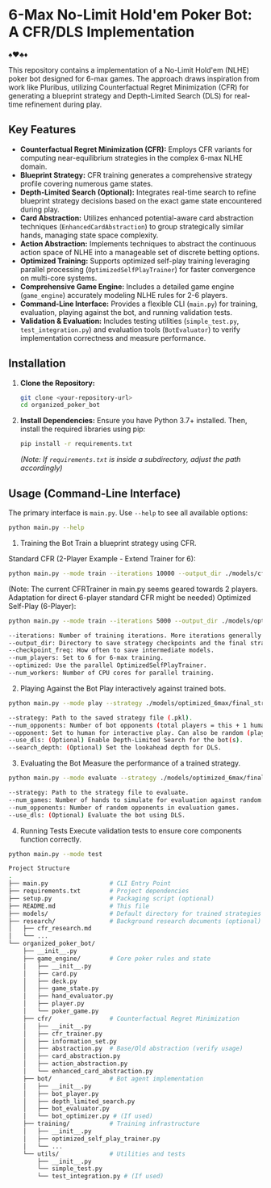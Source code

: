 # 6-Max No-Limit Hold'em Poker Bot: A CFR/DLS Implementation
♠️♥️♣️♦️

This repository contains a implementation of a No-Limit Hold'em (NLHE) poker bot designed for 6-max games. The approach draws inspiration from work like Pluribus, utilizing Counterfactual Regret Minimization (CFR) for generating a blueprint strategy and Depth-Limited Search (DLS) for real-time refinement during play.

## Key Features

*   **Counterfactual Regret Minimization (CFR):** Employs CFR variants for computing near-equilibrium strategies in the complex 6-max NLHE domain.
*   **Blueprint Strategy:** CFR training generates a comprehensive strategy profile covering numerous game states.
*   **Depth-Limited Search (Optional):** Integrates real-time search to refine blueprint strategy decisions based on the exact game state encountered during play.
*   **Card Abstraction:** Utilizes enhanced potential-aware card abstraction techniques (`EnhancedCardAbstraction`) to group strategically similar hands, managing state space complexity.
*   **Action Abstraction:** Implements techniques to abstract the continuous action space of NLHE into a manageable set of discrete betting options.
*   **Optimized Training:** Supports optimized self-play training leveraging parallel processing (`OptimizedSelfPlayTrainer`) for faster convergence on multi-core systems.
*   **Comprehensive Game Engine:** Includes a detailed game engine (`game_engine`) accurately modeling NLHE rules for 2-6 players.
*   **Command-Line Interface:** Provides a flexible CLI (`main.py`) for training, evaluation, playing against the bot, and running validation tests.
*   **Validation & Evaluation:** Includes testing utilities (`simple_test.py`, `test_integration.py`) and evaluation tools (`BotEvaluator`) to verify implementation correctness and measure performance.

## Installation

1.  **Clone the Repository:**
    ```bash
    git clone <your-repository-url>
    cd organized_poker_bot
    ```
2.  **Install Dependencies:** Ensure you have Python 3.7+ installed. Then, install the required libraries using pip:
    ```bash
    pip install -r requirements.txt
    ```
    *(Note: If `requirements.txt` is inside a subdirectory, adjust the path accordingly)*

## Usage (Command-Line Interface)

The primary interface is `main.py`. Use `--help` to see all available options:

```bash
python main.py --help
```

1. Training the Bot
Train a blueprint strategy using CFR.

Standard CFR (2-Player Example - Extend Trainer for 6):
```bash
python main.py --mode train --iterations 10000 --output_dir ./models/cfr_blueprint --checkpoint_freq 1000 --num_players 2
```
(Note: The current CFRTrainer in main.py seems geared towards 2 players. Adaptation for direct 6-player standard CFR might be needed)
Optimized Self-Play (6-Player):
```bash
python main.py --mode train --iterations 5000 --output_dir ./models/optimized_6max --checkpoint_freq 500 --num_players 6 --optimized --num_workers 4
```
```bash
--iterations: Number of training iterations. More iterations generally yield stronger strategies but require more time.
--output_dir: Directory to save strategy checkpoints and the final strategy (final_strategy.pkl).
--checkpoint_freq: How often to save intermediate models.
--num_players: Set to 6 for 6-max training.
--optimized: Use the parallel OptimizedSelfPlayTrainer.
--num_workers: Number of CPU cores for parallel training.
```

2. Playing Against the Bot
Play interactively against trained bots.
```bash
python main.py --mode play --strategy ./models/optimized_6max/final_strategy.pkl --num_opponents 5 --opponent human --use_dls --search_depth 2
```
```bash
--strategy: Path to the saved strategy file (.pkl).
--num_opponents: Number of bot opponents (total players = this + 1 human).
--opponent: Set to human for interactive play. Can also be random (play vs random bots) or bot (watch bots play each other).
--use_dls: (Optional) Enable Depth-Limited Search for the bot(s).
--search_depth: (Optional) Set the lookahead depth for DLS.
```
3. Evaluating the Bot
Measure the performance of a trained strategy.
```bash
python main.py --mode evaluate --strategy ./models/optimized_6max/final_strategy.pkl --num_games 1000 --num_opponents 5 --use_dls
```
```bash
--strategy: Path to the strategy file to evaluate.
--num_games: Number of hands to simulate for evaluation against random opponents.
--num_opponents: Number of random opponents in evaluation games.
--use_dls: (Optional) Evaluate the bot using DLS.
```
4. Running Tests
Execute validation tests to ensure core components function correctly.
```bash
python main.py --mode test
```
```bash
Project Structure
.
├── main.py                 # CLI Entry Point
├── requirements.txt        # Project dependencies
├── setup.py                # Packaging script (optional)
├── README.md               # This file
├── models/                 # Default directory for trained strategies
├── research/               # Background research documents (optional)
│   ├── cfr_research.md
│   └── ...
└── organized_poker_bot/
    ├── __init__.py
    ├── game_engine/        # Core poker rules and state
    │   ├── __init__.py
    │   ├── card.py
    │   ├── deck.py
    │   ├── game_state.py
    │   ├── hand_evaluator.py
    │   ├── player.py
    │   └── poker_game.py
    ├── cfr/                # Counterfactual Regret Minimization
    │   ├── __init__.py
    │   ├── cfr_trainer.py
    │   ├── information_set.py
    │   ├── abstraction.py  # Base/Old abstraction (verify usage)
    │   ├── card_abstraction.py
    │   ├── action_abstraction.py
    │   └── enhanced_card_abstraction.py
    ├── bot/                # Bot agent implementation
    │   ├── __init__.py
    │   ├── bot_player.py
    │   ├── depth_limited_search.py
    │   ├── bot_evaluator.py
    │   └── bot_optimizer.py # (If used)
    ├── training/           # Training infrastructure
    │   ├── __init__.py
    │   ├── optimized_self_play_trainer.py
    │   └── ...
    └── utils/              # Utilities and tests
        ├── __init__.py
        └── simple_test.py
        └── test_integration.py # (If used)
```

